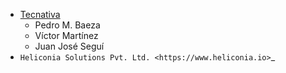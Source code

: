 - [Tecnativa](https://www.tecnativa.com)
  - Pedro M. Baeza
  - Víctor Martínez
  - Juan José Seguí
- `Heliconia Solutions Pvt. Ltd. <https://www.heliconia.io>`_
